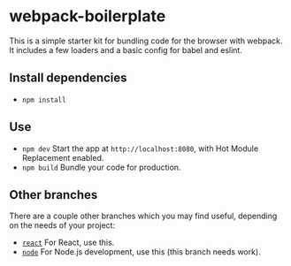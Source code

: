# webpack-boilerplate

This is a simple starter kit for bundling code for the browser with webpack. It includes a few loaders and a basic config for babel and eslint.

## Install dependencies

* `npm install`

## Use

* `npm dev` Start the app at `http://localhost:8080`, with Hot Module Replacement enabled.
* `npm build` Bundle your code for production.

## Other branches

There are a couple other branches which you may find useful, depending on the needs of your project:

* [`react`](https://github.com/zgreen/webpack-boilerplate/tree/react) For React, use this.
* [`node`](https://github.com/zgreen/webpack-boilerplate/tree/node) For Node.js development, use this (this branch needs work).
